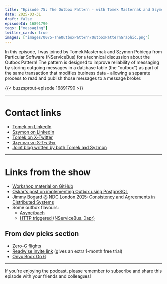 ```yaml
---
title: "Episode 75: The Outbox Pattern - with Tomek Masternak and Szymon Pobiega"
date: 2025-03-31
draft: false
episodeId: 16891790
tags: ["messaging"]
twitter_cards: true
images: ["images/0075-TheOutboxPattern/OutboxPatternGraphic.png"]
---
```


In this episode, I was joined by Tomek Masternak and Szymon Pobiega from Particular Software (NServiceBus) for a technical discussion about the Outbox Pattern! The pattern is designed to
improve reliability of messaging by storing outgoing messages in a database table (the "outbox") as part of the same transaction that modifies business data - allowing a separate process to read and publish those messages to a message broker.

{{< buzzsprout-episode 16891790 >}}

---

# Contact links

* [Tomek on LinkedIn](https://www.linkedin.com/in/tomek-masternak-9142602/)
* [Szymon on LinkedIn](https://www.linkedin.com/in/szymonpobiega/)
* [Tomek on X-Twitter](https://x.com/Masternak)
* [Szymon on X-Twitter](https://x.com/SzymonPobiega)
* [Joint blog written by both Tomek and Syzmon](https://exactly-once.github.io/)

---

# Links from the show

* [Workshop material on GitHub](https://github.com/exactly-once/workshop/tree/master/NewExercises)
* [Oskar's post on implementing Outbox using PostgreSQL](https://event-driven.io/en/push_based_outbox_pattern_with_postgres_logical_replication)
* [Jimmy Bogard @ NDC London 2025: Consistency and Agreements in Distributed Systems](https://www.youtube.com/watch?v=FZ-1dbtQXYY)
* Some outbox flavours:
    * [Async/bach](https://learn.microsoft.com/en-us/azure/architecture/databases/guide/transactional-outbox-cosmos)
    * [HTTP triggered (NServiceBus, Dapr)](https://www.youtube.com/watch?v=rTovKpG0rhY&t=1846s)

## From dev picks section

* [Zero-G flights](https://www.gozerog.com/)
* [Readwise invite link](https://readwise.io/i/dan7773) (gives an extra 1-month free trial)
* [Onyx Boox Go 6](https://euroshop.boox.com/products/boox-go-6)

---

If you're enjoying the podcast, please remember to subscribe and share this episode with your friends and colleagues!
